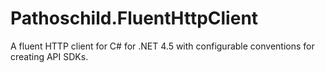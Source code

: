 Pathoschild.FluentHttpClient
============================

A fluent HTTP client for C# for .NET 4.5 with configurable conventions for creating API SDKs.